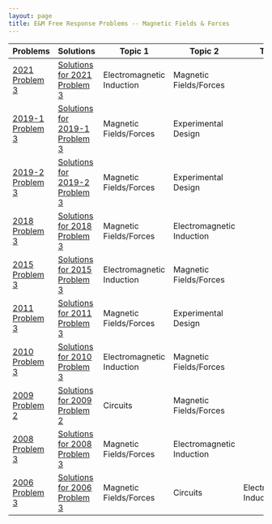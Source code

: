 ```yaml
---
layout: page
title: E&M Free Response Problems -- Magnetic Fields & Forces
---
```


| Problems                                                                                                                                 | Solutions                                                                                                                                              | Topic 1                   | Topic 2                   | Topic 3                   |
| ---------------------------------------------------------------------------------------------------------------------------------------- | ------------------------------------------------------------------------------------------------------------------------------------------------------ | ------------------------- | ------------------------- | ------------------------- |
| [2021 Problem 3](https://drive.google.com/open?id=1s8gno9gkL18sUjJ9fbPuJu69j0EX2h0Y&authuser=matthew.dudak%40cusd200.org&usp=drive_fs)   | [Solutions for 2021 Problem 3](https://drive.google.com/open?id=1GqshBzQSzKf8G6sxVrCkWU-eJdCDdC1Y&authuser=matthew.dudak%40cusd200.org&usp=drive_fs)   | Electromagnetic Induction | Magnetic Fields/Forces    |                           |
| [2019-1 Problem 3](https://drive.google.com/open?id=1sHUlbDZtDZmQ4HrS0XsRpmqH9dJCYB76&authuser=matthew.dudak%40cusd200.org&usp=drive_fs) | [Solutions for 2019-1 Problem 3](https://drive.google.com/open?id=1Gxp1In2Ex9KQiXJWPBa5kti_V9JdcGiv&authuser=matthew.dudak%40cusd200.org&usp=drive_fs) | Magnetic Fields/Forces    | Experimental Design       |                           |
| [2019-2 Problem 3](https://drive.google.com/open?id=1sMsH2xzeLgKyqpAS-x-Bk_6pzxUwKtjk&authuser=matthew.dudak%40cusd200.org&usp=drive_fs) | [Solutions for 2019-2 Problem 3](https://drive.google.com/open?id=1H0K_HSOCScq8BzGaqh8VP-nTOyf6dvjm&authuser=matthew.dudak%40cusd200.org&usp=drive_fs) | Magnetic Fields/Forces    | Experimental Design       |                           |
| [2018 Problem 3](https://drive.google.com/open?id=1sUldjrxor_Qb6QoexXh9Rvbz8aTaQunM&authuser=matthew.dudak%40cusd200.org&usp=drive_fs)   | [Solutions for 2018 Problem 3](https://drive.google.com/open?id=1H6CldhQitz8WXUvtJ1YoQujgi_VNsJZB&authuser=matthew.dudak%40cusd200.org&usp=drive_fs)   | Magnetic Fields/Forces    | Electromagnetic Induction |                           |
| [2015 Problem 3](https://drive.google.com/open?id=1t7B7-AAsWsBbX-QRh945iafmmRVB46ZI&authuser=matthew.dudak%40cusd200.org&usp=drive_fs)   | [Solutions for 2015 Problem 3](https://drive.google.com/open?id=1HNp17eGo3jvj51CPO3TfxQ_4O0Ui2ntK&authuser=matthew.dudak%40cusd200.org&usp=drive_fs)   | Electromagnetic Induction | Magnetic Fields/Forces    |                           |
| [2011 Problem 3](https://drive.google.com/open?id=1GLkj8fUgPz5rRhV9F6_Oq-d4ULDWPCge&authuser=matthew.dudak%40cusd200.org&usp=drive_fs)   | [Solutions for 2011 Problem 3](https://drive.google.com/open?id=1Htzc3wd8B0BRrDQs2rM2c_U1oicSQA46&authuser=matthew.dudak%40cusd200.org&usp=drive_fs)   | Magnetic Fields/Forces    | Experimental Design       |                           |
| [2010 Problem 3](https://drive.google.com/open?id=1GPGbMXgBtXPVxlbENoYnqYcBuRKn6d6h&authuser=matthew.dudak%40cusd200.org&usp=drive_fs)   | [Solutions for 2010 Problem 3](https://drive.google.com/open?id=1HwVE2LuS_9vIyZftIw1CNEHdIMc0Kg-e&authuser=matthew.dudak%40cusd200.org&usp=drive_fs)   | Electromagnetic Induction | Magnetic Fields/Forces    |                           |
| [2009 Problem 2](https://drive.google.com/open?id=1GVF-VJcltSJ17bbr04Big00Vgo7WeGZ3&authuser=matthew.dudak%40cusd200.org&usp=drive_fs)   | [Solutions for 2009 Problem 2](https://drive.google.com/open?id=1HyZmPqb6oRe2yZmg0SS9Tu-6sYJgeX-k&authuser=matthew.dudak%40cusd200.org&usp=drive_fs)   | Circuits                  | Magnetic Fields/Forces    |                           |
| [2008 Problem 3](https://drive.google.com/open?id=1G_sRpLGAerEZQV6M57wMINxHLeaMOdBt&authuser=matthew.dudak%40cusd200.org&usp=drive_fs)   | [Solutions for 2008 Problem 3](https://drive.google.com/open?id=1I7CVJWsMOyDoogbeCP4xppSNs2MyUUWm&authuser=matthew.dudak%40cusd200.org&usp=drive_fs)   | Magnetic Fields/Forces    | Electromagnetic Induction |                           |
| [2006 Problem 3](https://drive.google.com/open?id=1Gj-0nAzIb1TS3ZUsR3TruNyvgioSKDQ3&authuser=matthew.dudak%40cusd200.org&usp=drive_fs)   | [Solutions for 2006 Problem 3](https://drive.google.com/open?id=1IJnSyPvu02-WJOVh6tWXVKhNANCHfKAr&authuser=matthew.dudak%40cusd200.org&usp=drive_fs)   | Magnetic Fields/Forces    | Circuits                  | Electromagnetic Induction |